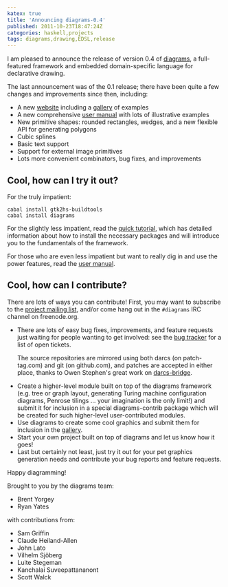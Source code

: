 ```yaml
---
katex: true
title: 'Announcing diagrams-0.4'
published: 2011-10-23T18:47:24Z
categories: haskell,projects
tags: diagrams,drawing,EDSL,release
---
```


<p>I am pleased to announce the release of version 0.4 of <a href="http://projects.haskell.org/diagrams">diagrams</a>, a full-featured framework and embedded domain-specific language for declarative drawing.</p>
<p>The last announcement was of the 0.1 release; there have been quite a few changes and improvements since then, including:</p>
<ul>
<li>A new <a href="http://projects.haskell.org/diagrams">website</a> including a <a href="http://projects.haskell.org/diagrams/gallery.html">gallery</a> of examples</li>
<li>A new comprehensive <a href="http://projects.haskell.org/diagrams/manual/diagrams-manual.html">user manual</a> with lots of illustrative examples</li>
<li>New primitive shapes: rounded rectangles, wedges, and a new flexible API for generating polygons</li>
<li>Cubic splines</li>
<li>Basic text support</li>
<li>Support for external image primitives</li>
<li>Lots more convenient combinators, bug fixes, and improvements</li>
</ul>
<h2 id="cool-how-can-i-try-it-out">Cool, how can I try it out?</h2>
<p>For the truly impatient:</p>
<pre><code>cabal install gtk2hs-buildtools
cabal install diagrams
</code></pre>
<p>For the slightly less impatient, read the <a href="http://projects.haskell.org/diagrams/tutorial/DiagramsTutorial.html">quick tutorial</a>, which has detailed information about how to install the necessary packages and will introduce you to the fundamentals of the framework.</p>
<p>For those who are even less impatient but want to really dig in and use the power features, read the <a href="http://projects.haskell.org/manual/diagrams-manual.html">user manual</a>.</p>
<h2 id="cool-how-can-i-contribute">Cool, how can I contribute?</h2>
<p>There are lots of ways you can contribute! First, you may want to subscribe to the <a href="http://groups.google.com/group/diagrams-discuss">project mailing list</a>, and/or come hang out in the <code>#diagrams</code> IRC channel on freenode.org.</p>
<ul>
<li>There are lots of easy bug fixes, improvements, and feature requests just waiting for people wanting to get involved: see the <a href="http://code.google.com/p/diagrams/issues/list">bug tracker</a> for a list of open tickets.
<p>The source repositories are mirrored using both darcs (on patch-tag.com) and git (on github.com), and patches are accepted in either place, thanks to Owen Stephen's great work on <a href="http://wiki.darcs.net/DarcsBridgeUsage">darcs-bridge</a>.</p></li>
<li>Create a higher-level module built on top of the diagrams framework (e.g. tree or graph layout, generating Turing machine configuration diagrams, Penrose tilings ... your imagination is the only limit!) and submit it for inclusion in a special diagrams-contrib package which will be created for such higher-level user-contributed modules.</li>
<li>Use diagrams to create some cool graphics and submit them for inclusion in the <a href="http://projects.haskell.org/diagrams/gallery.html">gallery</a>.</li>
<li>Start your own project built on top of diagrams and let us know how it goes!</li>
<li>Last but certainly not least, just try it out for your pet graphics generation needs and contribute your bug reports and feature requests.</li>
</ul>
<p>Happy diagramming!</p>
<p>Brought to you by the diagrams team:</p>
<ul>
<li>Brent Yorgey</li>
<li>Ryan Yates</li>
</ul>
<p>with contributions from:</p>
<ul>
<li>Sam Griffin</li>
<li>Claude Heiland-Allen</li>
<li>John Lato</li>
<li>Vilhelm Sjöberg</li>
<li>Luite Stegeman</li>
<li>Kanchalai Suveepattananont</li>
<li>Scott Walck</li>
</ul>


